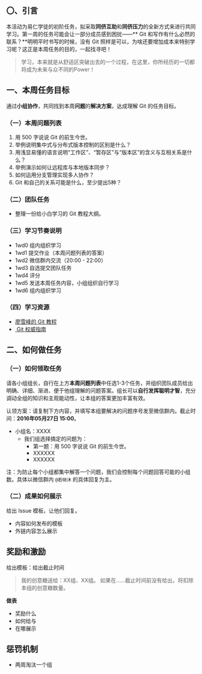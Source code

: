 ## 〇、引言

本活动为易仁学徒的初阶任务，拟采取**同侪互助**和**同侪压力**的全新方式来进行共同学习。第一周的任务可能会让一部分成员感到困扰——** Git 和写作有什么必然的联系？**明明平时书写的时候，没有 Git 照样是可以，为啥还要增加成本来特别学习呢？这正是本周任务的目的，一起找寻吧！

> 学习，本来就是从舒适区突破出去的一个过程，在这里，你所经历的一切都将成为未来与众不同的Power！

## 一、本周任务目标

通过**小组协作**，共同找到本周**问题**的**解决方案**，达成理解 Git 的任务目标。

### （一）本周问题列表

1. 用 500 字说说 Git 的前生今世。
2. 举例说明集中式与分布式版本控制的区别是什么？
3. 用浅显易懂的语言说明“工作区”、“暂存区”与“版本区”的含义与互相关系是什么？
4. 举例演示如何让远程库与本地版本同步？
5. 如何运用分支管理实现多人协作？
6. Git 和自己的关系可能是什么，至少提出5种？

### （二）团队任务

- 整理一份给小白学习的 Git 教程大纲。

### （三）学习节奏说明

- 1wd0 组内组织学习
- 1wd1 提交作业（本周问题列表的答案）
- 1wd2 微信群内交流（20:00 - 22:00）
- 1wd3 自选提交团队任务
- 1wd4 评分
- 1wd5 发送本周任务内容，小组组织自行学习
- 1wd6 组内组织学习

### （四）学习资源

- [廖雪峰的 Git 教程][1]
- [ Git 权威指南][2]

## 二、如何做任务

### （一）如何领取任务

请各小组组长，自行在上方**本周问题列表**中任选1-3个任务，并组织团队成员给出明确、详细、渐进、便于他组理解的问题答案。组长可以**自行发挥聪明才智**，充分调动全组的知识和主观能动性，让本组的答案更加丰富有效。

认领方案：请复制下方内容，并填写本组要解决的问题序号发至微信群内。截止时间：**2016年05月27日 15:00**。

- 小组名：XXXX
	- 我们组选择搞定的问题为：
		- 第一题：用 500 字说说 Git 的前生今世。
		- XXXXXX
		- XXXXXX

注：为防止每个小组都集中解答一个问题，我们会控制每个问题回答可能的小组数。具体以微信群内 `@若晓沐` 的具体回复为主。

### （二）成果如何展示

给出 Issue 模板，让他们回复。
- 内容如何发布的模板
- 外链内容怎么展示

## 奖励和激励

给出模板：给出截止时间

> 我的创意糖送给：XX组、XX组。
> 如果在……截止时间前没有给出，将扣除本组的创意糖数量。

**做表**

- 奖励什么
- 如何给与
- 在哪展示

## 惩罚机制

- 两周淘汰一个组

[1]:	http://www.liaoxuefeng.com/wiki/0013739516305929606dd18361248578c67b8067c8c017b000
[2]:	http://www.worldhello.net/gotgit/